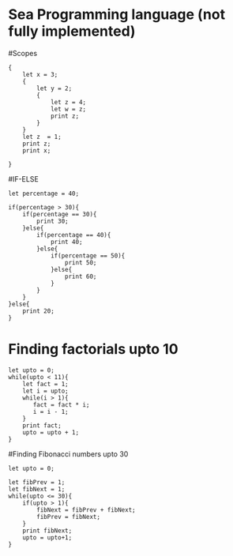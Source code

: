 # Sea Programming language (not fully implemented)

#Scopes
```
{
    let x = 3;
    {
        let y = 2;
        {
            let z = 4;
            let w = z;
            print z;
        }
    }
    let z  = 1;
    print z;
    print x;
    
}
```

#IF-ELSE

```
let percentage = 40;

if(percentage > 30){
    if(percentage == 30){
        print 30;
    }else{
        if(percentage == 40){
            print 40;
        }else{
            if(percentage == 50){
                print 50;
            }else{
                print 60;
            }
        }
    }
}else{
    print 20;
}
```
# Finding factorials upto 10 

```
let upto = 0;
while(upto < 11){
    let fact = 1;
    let i = upto;
    while(i > 1){
       fact = fact * i;
       i = i - 1;
    }
    print fact;
    upto = upto + 1;
}
```

#Finding Fibonacci numbers upto 30
```
let upto = 0;

let fibPrev = 1;
let fibNext = 1;
while(upto <= 30){
    if(upto > 1){
        fibNext = fibPrev + fibNext;
        fibPrev = fibNext;
    }
    print fibNext;
    upto = upto+1;
}
```
